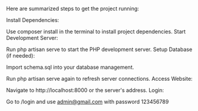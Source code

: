 Here are summarized steps to get the project running:

Install Dependencies:

Use composer install in the terminal to install project dependencies.
Start Development Server:

Run php artisan serve to start the PHP development server.
Setup Database (if needed):

Import schema.sql into your database management.

Run php artisan serve again to refresh server connections.
Access Website:

Navigate to http://localhost:8000 or the server's address.
Login:

Go to /login and use admin@gmail.com with password 123456789
